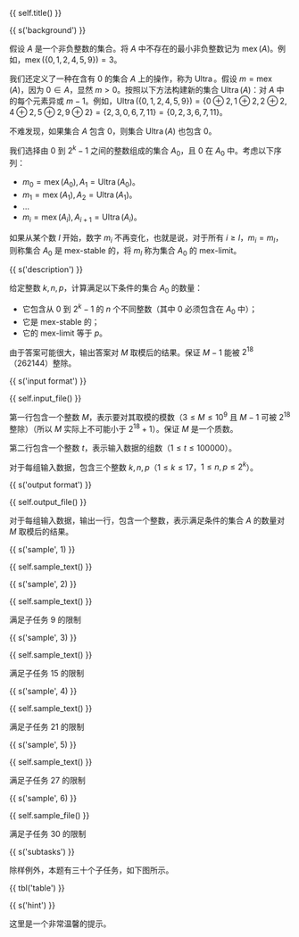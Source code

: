 {{ self.title() }}

{{ s('background') }}

假设 $A$ 是一个非负整数的集合。将 $A$ 中不存在的最小非负整数记为 $\operatorname{mex}(A)$。例如，$\operatorname{mex}(\{0, 1, 2, 4, 5, 9\}) = 3$。

我们还定义了一种在含有 $0$ 的集合 $A$ 上的操作，称为 $\operatorname{Ultra}$。假设 $m = \operatorname{mex}(A)$，因为 $0\in A$，显然 $m > 0$。按照以下方法构建新的集合 $\operatorname{Ultra}(A)$：对 $A$ 中的每个元素异或 $m-1$。例如，$\operatorname{Ultra}(\{0, 1, 2, 4, 5, 9\}) = \{0\oplus2, 1\oplus2, 2\oplus2, 4\oplus2, 5\oplus2, 9\oplus2\} = \{2, 3, 0, 6, 7, 11\} = \{0, 2, 3, 6, 7, 11\}$。

不难发现，如果集合 $A$ 包含 $0$，则集合 $\operatorname{Ultra}(A)$ 也包含 $0$。

我们选择由 $0$ 到 $2^k-1$ 之间的整数组成的集合 $A_0$，且 $0$ 在 $A_0$ 中。考虑以下序列：

- $m_0 = \operatorname{mex}(A_0),A_1 = \operatorname{Ultra}(A_0)$。
- $m_1 = \operatorname{mex}(A_1),A_2 = \operatorname{Ultra}(A_1)$。
- $\dots$
- $m_i = \operatorname{mex}(A_i),A_{i+1} = \operatorname{Ultra}(A_i)$。

如果从某个数 $l$ 开始，数字 $m_i$ 不再变化，也就是说，对于所有 $i \ge l$，$m_i = m_l$，则称集合 $A_0$ 是 mex-stable 的，将 $m_l$ 称为集合 $A_0$ 的 mex-limit。

{{ s('description') }}

给定整数 $k,n,p$，计算满足以下条件的集合 $A_0$ 的数量：

- 它包含从 $0$ 到 $2^k-1$ 的 $n$ 个不同整数（其中 $0$ 必须包含在 $A_0$ 中）；
- 它是 mex-stable 的；
- 它的 mex-limit 等于 $p$。

由于答案可能很大，输出答案对 $M$ 取模后的结果。保证 $M - 1$ 能被 $2^{18}$（$262144$）整除。

{{ s('input format') }}

{{ self.input_file() }}

第一行包含一个整数 $M$，表示要对其取模的模数（$3 \le M \le 10^9$ 且 $M - 1$ 可被 $2^{18}$ 整除）（所以 $M$ 实际上不可能小于 $2^{18}+1$）。保证 $M$ 是一个质数。

第二行包含一个整数 $t$，表示输入数据的组数（$1 \le t \le 100000$）。

对于每组输入数据，包含三个整数 $k,n,p$（$1 \le k \le 17$，$1 \le n, p \le 2^k$）。

{{ s('output format') }}

{{ self.output_file() }}

对于每组输入数据，输出一行，包含一个整数，表示满足条件的集合 $A$ 的数量对 $M$ 取模后的结果。

{{ s('sample', 1) }}

{{ self.sample_text() }}

{{ s('sample', 2) }}

{{ self.sample_text() }}

满足子任务 $9$ 的限制

{{ s('sample', 3) }}

{{ self.sample_text() }}

满足子任务 $15$ 的限制

{{ s('sample', 4) }}

{{ self.sample_text() }}

满足子任务 $21$ 的限制

{{ s('sample', 5) }}

{{ self.sample_text() }}

满足子任务 $27$ 的限制

{{ s('sample', 6) }}

{{ self.sample_file() }}

满足子任务 $30$ 的限制

{{ s('subtasks') }}

除样例外，本题有三十个子任务，如下图所示。

{{ tbl('table') }}

{{ s('hint') }}

这里是一个非常温馨的提示。